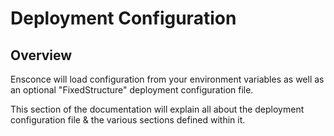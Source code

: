 # Deployment Configuration

## Overview

Ensconce will load configuration from your environment variables as well as an optional "FixedStructure" deployment configuration file.

This section of the documentation will explain all about the deployment configuration file & the various sections defined within it.